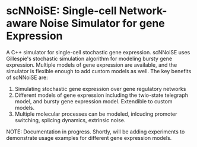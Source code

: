 # scNNoiSE: Single-cell Network-aware Noise Simulator for gene Expression
A C++ simulator for single-cell stochastic gene expression. scNNoiSE uses Gillespie's stochastic simulation algorithm for modeling bursty gene expression. Multiple models of gene expression are available, and the simulator is flexible enough to add custom models as well. The key benefits of scNNoiSE are:

1. Simulating stochastic gene expression over gene regulatory networks
2. Different models of gene expression including the twio-state telegraph model, and bursty gene expression model. Extendible to custom models.
3. Multiple molecular processes can be modeled, inlcuding promoter switching, splicing dynamics, extrinsic noise.

NOTE: Documentation in progress. Shortly, will be adding experiments to demonstrate usage examples for different gene expression models.
